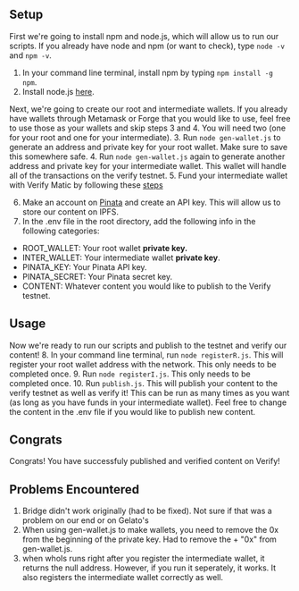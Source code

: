 
## Setup
First we're going to install npm and node.js, which will allow us to run our scripts. If you already have node and npm (or want to check), type ```node -v``` and ```npm -v```.
1. In your command line terminal, install npm by typing ```npm install -g npm```.
2. Install node.js [here](https://nodejs.org/en/download/package-manager).

Next, we're going to create our root and intermediate wallets. If you already have wallets through Metamask or Forge that you would like to use, feel free to use those as your wallets and skip steps 3 and 4. You will need two (one for your root and one for your intermediate).
3. Run ```node gen-wallet.js``` to generate an address and private key for your root wallet. Make sure to save this somewhere safe. 
4. Run ```node gen-wallet.js``` again to generate another address and private key for your intermediate wallet. This wallet will handle all of the transactions on the verify testnet.
5. Fund your intermediate wallet with Verify Matic by following these [steps](https://docs.verifymedia.com/verify-testnet)

6. Make an account on [Pinata](https://www.pinata.cloud/) and create an API key. This will allow us to store our content on IPFS.
7. In the .env file in the root directory, add the following info in the following categories:
  - ROOT_WALLET: Your root wallet <b>private key. </b>
  - INTER_WALLET: Your intermediate wallet <b>private key</b>.
  - PINATA_KEY: Your Pinata API key.
  - PINATA_SECRET: Your Pinata secret key.
  - CONTENT: Whatever content you would like to publish to the Verify testnet.

## Usage
Now we're ready to run our scripts and publish to the testnet and verify our content!
8. In your command line terminal, run ```node registerR.js```. This will register your root wallet address with the network. This only needs to be completed once.
9. Run ```node registerI.js```. This only needs to be completed once.
10. Run ```publish.js```. This will publish your content to the verify testnet as well as verify it! This can be run as many times as you want (as long as you have funds in your intermediate wallet). Feel free to change the content in the .env file if you would like to publish new content.

## Congrats
Congrats! You have successfuly published and verified content on Verify!

## Problems Encountered
1. Bridge didn't work originally (had to be fixed). Not sure if that was a problem on our end or on Gelato's
2. When using gen-wallet.js to make wallets, you need to remove the 0x from the beginning of the private key. Had to remove the + "0x" from gen-wallet.js.
3. when whoIs runs right after you register the intermediate wallet, it returns the null address. However, if you run it seperately, it works. It also registers the intermediate wallet correctly as well.